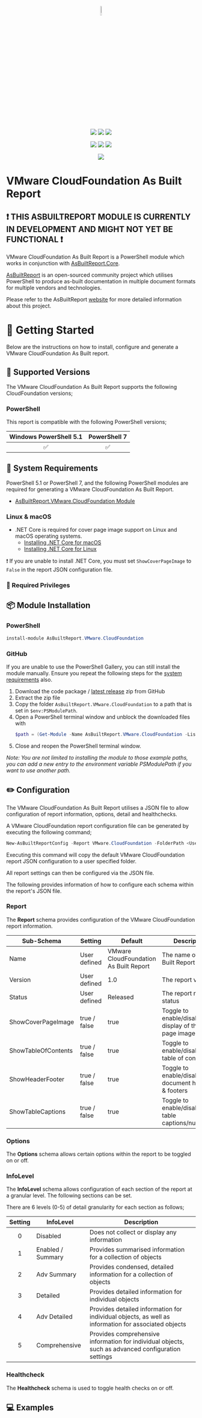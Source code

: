 <!-- ********** DO NOT EDIT THESE LINKS ********** -->
<p align="center">
    <a href="https://www.asbuiltreport.com/" alt="AsBuiltReport"></a>
            <img src='https://raw.githubusercontent.com/AsBuiltReport/AsBuiltReport/master/AsBuiltReport.png' width="8%" height="8%" /></a>
</p>
<p align="center">
    <a href="https://www.powershellgallery.com/packages/AsBuiltReport.VMware.CloudFoundation/" alt="PowerShell Gallery Version">
        <img src="https://img.shields.io/powershellgallery/v/AsBuiltReport.VMware.CloudFoundation.svg" /></a>
    <a href="https://www.powershellgallery.com/packages/AsBuiltReport.VMware.CloudFoundation/" alt="PS Gallery Downloads">
        <img src="https://img.shields.io/powershellgallery/dt/AsBuiltReport.VMware.CloudFoundation.svg" /></a>
    <a href="https://www.powershellgallery.com/packages/AsBuiltReport.VMware.CloudFoundation/" alt="PS Platform">
        <img src="https://img.shields.io/powershellgallery/p/AsBuiltReport.VMware.CloudFoundation.svg" /></a>
</p>
<p align="center">
    <a href="https://github.com/AsBuiltReport/AsBuiltReport.VMware.CloudFoundation/graphs/commit-activity" alt="GitHub Last Commit">
        <img src="https://img.shields.io/github/last-commit/AsBuiltReport/AsBuiltReport.VMware.CloudFoundation/master.svg" /></a>
    <a href="https://raw.githubusercontent.com/AsBuiltReport/AsBuiltReport.VMware.CloudFoundation/master/LICENSE" alt="GitHub License">
        <img src="https://img.shields.io/github/license/AsBuiltReport/AsBuiltReport.VMware.CloudFoundation.svg" /></a>
    <a href="https://github.com/AsBuiltReport/AsBuiltReport.VMware.CloudFoundation/graphs/contributors" alt="GitHub Contributors">
        <img src="https://img.shields.io/github/contributors/AsBuiltReport/AsBuiltReport.VMware.CloudFoundation.svg"/></a>
</p>
<p align="center">
    <a href="https://twitter.com/AsBuiltReport" alt="Twitter">
            <img src="https://img.shields.io/twitter/follow/AsBuiltReport.svg?style=social"/></a>
</p>
<!-- ********** DO NOT EDIT THESE LINKS ********** -->

# VMware CloudFoundation As Built Report

## :exclamation: THIS ASBUILTREPORT MODULE IS CURRENTLY IN DEVELOPMENT AND MIGHT NOT YET BE FUNCTIONAL ❗

VMware CloudFoundation As Built Report is a PowerShell module which works in conjunction with [AsBuiltReport.Core](https://github.com/AsBuiltReport/AsBuiltReport.Core).

[AsBuiltReport](https://github.com/AsBuiltReport/AsBuiltReport) is an open-sourced community project which utilises PowerShell to produce as-built documentation in multiple document formats for multiple vendors and technologies.

Please refer to the AsBuiltReport [website](https://www.asbuiltreport.com) for more detailed information about this project.

# :beginner: Getting Started
Below are the instructions on how to install, configure and generate a VMware CloudFoundation As Built report.

## :floppy_disk: Supported Versions
<!-- ********** Update supported CloudFoundation versions ********** -->
The VMware CloudFoundation As Built Report supports the following CloudFoundation versions;

### PowerShell
This report is compatible with the following PowerShell versions;

<!-- ********** Update supported PowerShell versions ********** -->
| Windows PowerShell 5.1 |     PowerShell 7    |
|:----------------------:|:--------------------:|
|   :white_check_mark:   | :white_check_mark: |
## :wrench: System Requirements
<!-- ********** Update system requirements ********** -->
PowerShell 5.1 or PowerShell 7, and the following PowerShell modules are required for generating a VMware CloudFoundation As Built Report.

- [AsBuiltReport.VMware.CloudFoundation Module](https://www.powershellgallery.com/packages/AsBuiltReport.VMware.CloudFoundation/)

### Linux & macOS
* .NET Core is required for cover page image support on Linux and macOS operating systems.
    * [Installing .NET Core for macOS](https://docs.microsoft.com/en-us/dotnet/core/install/macos)
    * [Installing .NET Core for Linux](https://docs.microsoft.com/en-us/dotnet/core/install/linux)

❗ If you are unable to install .NET Core, you must set `ShowCoverPageImage` to `False` in the report JSON configuration file.
### :closed_lock_with_key: Required Privileges
<!-- ********** Define required privileges ********** -->
<!-- ********** Try to follow best practices to define least privileges ********** -->

## :package: Module Installation

### PowerShell
<!-- ********** Add installation for any additional PowerShell module(s) ********** -->
```powershell
install-module AsBuiltReport.VMware.CloudFoundation
```

### GitHub
If you are unable to use the PowerShell Gallery, you can still install the module manually. Ensure you repeat the following steps for the [system requirements](https://github.com/AsBuiltReport/AsBuiltReport.VMware.CloudFoundation#wrench-system-requirements) also.

1. Download the code package / [latest release](https://github.com/AsBuiltReport/AsBuiltReport.VMware.CloudFoundation/releases/latest) zip from GitHub
2. Extract the zip file
3. Copy the folder `AsBuiltReport.VMware.CloudFoundation` to a path that is set in `$env:PSModulePath`.
4. Open a PowerShell terminal window and unblock the downloaded files with
    ```powershell
    $path = (Get-Module -Name AsBuiltReport.VMware.CloudFoundation -ListAvailable).ModuleBase; Unblock-File -Path $path\*.psd1; Unblock-File -Path $path\Src\Public\*.ps1; Unblock-File -Path $path\Src\Private\*.ps1
    ```
5. Close and reopen the PowerShell terminal window.

_Note: You are not limited to installing the module to those example paths, you can add a new entry to the environment variable PSModulePath if you want to use another path._

## :pencil2: Configuration

The VMware CloudFoundation As Built Report utilises a JSON file to allow configuration of report information, options, detail and healthchecks.

A VMware CloudFoundation report configuration file can be generated by executing the following command;
```powershell
New-AsBuiltReportConfig -Report VMware.CloudFoundation -FolderPath <User specified folder> -Filename <Optional>
```

Executing this command will copy the default VMware CloudFoundation report JSON configuration to a user specified folder.

All report settings can then be configured via the JSON file.

The following provides information of how to configure each schema within the report's JSON file.

<!-- ********** DO NOT CHANGE THE REPORT SCHEMA SETTINGS ********** -->
### Report
The **Report** schema provides configuration of the VMware CloudFoundation report information.

| Sub-Schema          | Setting      | Default                        | Description                                                  |
|---------------------|--------------|--------------------------------|--------------------------------------------------------------|
| Name                | User defined | VMware CloudFoundation As Built Report | The name of the As Built Report                              |
| Version             | User defined | 1.0                            | The report version                                           |
| Status              | User defined | Released                       | The report release status                                    |
| ShowCoverPageImage  | true / false | true                           | Toggle to enable/disable the display of the cover page image |
| ShowTableOfContents | true / false | true                           | Toggle to enable/disable table of contents                   |
| ShowHeaderFooter    | true / false | true                           | Toggle to enable/disable document headers & footers          |
| ShowTableCaptions   | true / false | true                           | Toggle to enable/disable table captions/numbering            |

### Options
The **Options** schema allows certain options within the report to be toggled on or off.

<!-- ********** Add/Remove the number of InfoLevels as required ********** -->
### InfoLevel
The **InfoLevel** schema allows configuration of each section of the report at a granular level. The following sections can be set.

There are 6 levels (0-5) of detail granularity for each section as follows;

| Setting | InfoLevel         | Description                                                                                                                                |
|:-------:|-------------------|--------------------------------------------------------------------------------------------------------------------------------------------|
|    0    | Disabled          | Does not collect or display any information                                                                                                |
|    1    | Enabled / Summary | Provides summarised information for a collection of objects                                                                                |
|    2    | Adv Summary       | Provides condensed, detailed information for a collection of objects                                                                       |
|    3    | Detailed          | Provides detailed information for individual objects                                                                                       |
|    4    | Adv Detailed      | Provides detailed information for individual objects, as well as information for associated objects                                        |
|    5    | Comprehensive     | Provides comprehensive information for individual objects, such as advanced configuration settings                                         |

### Healthcheck
The **Healthcheck** schema is used to toggle health checks on or off.

## :computer: Examples
<!-- ********** Add some examples. Use other AsBuiltReport modules as a guide. ********** -->

